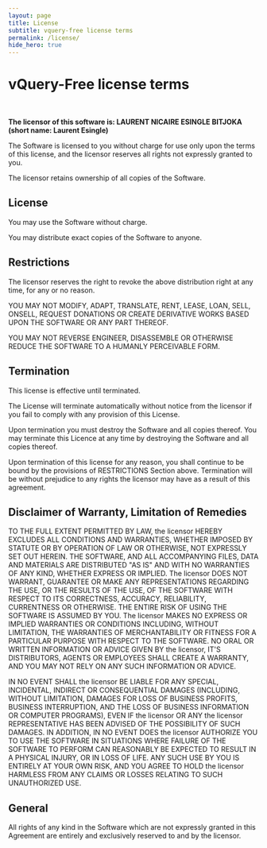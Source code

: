 ```yaml
---
layout: page
title: License
subtitle: vquery-free license terms
permalink: /license/
hide_hero: true
---
```


# vQuery-Free license terms

<br>

**The licensor of this software is: LAURENT NICAIRE ESINGLE BITJOKA (short name: Laurent Esingle)**

The Software is licensed to you without charge for use only upon the terms of this license, and the licensor reserves all rights not expressly granted to you.

The licensor retains ownership of all copies of the Software.

## License

You may use the Software without charge.

You may distribute exact copies of the Software to anyone.

## Restrictions

The licensor reserves the right to revoke the above distribution right at any time, for any or no reason.

YOU MAY NOT MODIFY, ADAPT, TRANSLATE, RENT, LEASE, LOAN, SELL, ONSELL, REQUEST DONATIONS OR CREATE
DERIVATIVE WORKS BASED UPON THE SOFTWARE OR ANY PART THEREOF.

YOU MAY NOT REVERSE ENGINEER, DISASSEMBLE OR OTHERWISE REDUCE THE SOFTWARE TO A HUMANLY PERCEIVABLE FORM.

## Termination

This license is effective until terminated.

The License will terminate automatically without notice from the licensor if you fail to comply with any provision of this License.

Upon termination you must destroy the Software and all copies thereof. You may terminate this Licence at any time by destroying the Software and all copies thereof.

Upon termination of this license for any reason, you shall continue to be bound by the provisions of RESTRICTIONS Section above. Termination will be without prejudice to any rights the licensor may have as a result of this agreement.

## Disclaimer of Warranty, Limitation of Remedies

TO THE FULL EXTENT PERMITTED BY LAW, the licensor  HEREBY EXCLUDES ALL CONDITIONS AND WARRANTIES, WHETHER IMPOSED BY STATUTE OR BY OPERATION OF LAW OR OTHERWISE, NOT EXPRESSLY SET OUT HEREIN. THE SOFTWARE, AND ALL ACCOMPANYING FILES, DATA AND MATERIALS ARE DISTRIBUTED "AS IS" AND WITH NO WARRANTIES OF ANY KIND, WHETHER EXPRESS OR IMPLIED. The licensor  DOES NOT WARRANT, GUARANTEE OR MAKE ANY REPRESENTATIONS REGARDING THE USE, OR THE RESULTS OF THE USE, OF THE SOFTWARE WITH RESPECT TO ITS CORRECTNESS, ACCURACY, RELIABILITY, CURRENTNESS OR OTHERWISE. THE ENTIRE RISK OF USING THE SOFTWARE IS ASSUMED BY YOU. The licensor  MAKES NO EXPRESS OR IMPLIED WARRANTIES OR CONDITIONS INCLUDING, WITHOUT LIMITATION, THE WARRANTIES OF MERCHANTABILITY OR FITNESS FOR A PARTICULAR PURPOSE WITH RESPECT TO THE SOFTWARE. NO ORAL OR WRITTEN INFORMATION OR ADVICE GIVEN BY the licensor, IT'S DISTRIBUTORS, AGENTS OR EMPLOYEES SHALL CREATE A WARRANTY, AND YOU MAY NOT RELY ON ANY SUCH INFORMATION OR ADVICE.

IN NO EVENT SHALL the licensor BE LIABLE FOR ANY SPECIAL, INCIDENTAL, INDIRECT OR CONSEQUENTIAL DAMAGES (INCLUDING, WITHOUT LIMITATION, DAMAGES FOR LOSS OF BUSINESS PROFITS, BUSINESS INTERRUPTION, AND THE LOSS OF BUSINESS INFORMATION OR COMPUTER PROGRAMS), EVEN IF the licensor OR ANY the licensor REPRESENTATIVE HAS BEEN ADVISED OF THE POSSIBILITY OF SUCH DAMAGES. IN ADDITION, IN NO EVENT DOES the licensor  AUTHORIZE YOU TO USE THE SOFTWARE IN SITUATIONS WHERE FAILURE OF THE SOFTWARE TO PERFORM CAN REASONABLY BE EXPECTED TO RESULT IN A PHYSICAL INJURY, OR IN LOSS OF LIFE. ANY SUCH USE BY YOU IS ENTIRELY AT YOUR OWN RISK, AND YOU AGREE TO HOLD the licensor HARMLESS FROM ANY CLAIMS OR LOSSES RELATING TO SUCH UNAUTHORIZED USE.

## General

All rights of any kind in the Software which are not expressly granted in this Agreement are entirely and exclusively reserved to and by the licensor.
